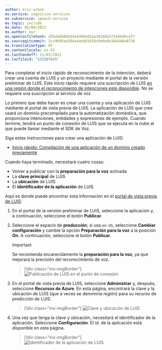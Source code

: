 ```yaml
---
author: eric-urban
ms.service: cognitive-services
ms.subservice: speech-service
ms.topic: include
ms.date: 05/04/2021
ms.author: eur
ms.openlocfilehash: d2bda8b0bbd4a4d484d2aa1016bb57244bd6caf7
ms.sourcegitcommit: 2cc9695ae394adae60161bc0e6e0e166440a0730
ms.translationtype: HT
ms.contentlocale: es-ES
ms.lasthandoff: 11/03/2021
ms.locfileid: "131507645"
---
```

Para completar el inicio rápido de reconocimiento de la intención, deberá crear una cuenta de LUIS y un proyecto mediante el portal de la versión preliminar de LUIS. Este inicio rápido requiere una suscripción de LUIS [en una región donde el reconocimiento de intenciones esté disponible](../../../regions.md#intent-recognition). *No* se requiere una suscripción al servicio de voz.

Lo primero que debe hacer es crear una cuenta y una aplicación de LUIS mediante el portal de vista previa de LUIS. La aplicación de LUIS que cree usará un dominio precompilado para la automatización doméstica, que proporciona intenciones, entidades y expresiones de ejemplo. Cuando termine, tendrá un punto de conexión de LUIS que se ejecuta en la nube al que puede llamar mediante el SDK de Voz. 

Siga estas instrucciones para crear una aplicación de LUIS:

* <a href="/azure/cognitive-services/luis/luis-get-started-create-app" target="_blank">Inicio rápido: Compilación de una aplicación de un dominio creado previamente</a>

Cuando haya terminado, necesitará cuatro cosas:

* Volver a publicar con la **preparación para la voz** activada
* La **clave principal** de LUIS
* La **ubicación** de LUIS
* El **identificador de la aplicación** de LUIS

Aquí es donde puede encontrar esta información en el [portal de vista previa de LUIS](https://preview.luis.ai/):

1. En el portal de la versión preliminar de LUIS, seleccione la aplicación y, a continuación, seleccione el botón **Publicar**.

2. Seleccione el espacio de **producción**; si usa `en-US`, seleccione **Cambiar configuración** y cambie la opción **Preparación para la voz** a la posición **On**. A continuación, seleccione el botón **Publicar**.

    > [!IMPORTANT]
    > Se recomienda encarecidamente la **preparación para la voz**, ya que mejorará la precisión del reconocimiento de voz.

    > [!div class="mx-imgBorder"]
    > ![Publicación de LUIS en el punto de conexión](../../../media/luis/publish-app-popup.png)

3. En el portal de vista previa de LUIS, seleccione **Administrar** y, después, seleccione **Recursos de Azure**. En esta página, encontrará la clave y la ubicación de LUIS (que a veces se denomina _región_) para su recurso de predicción de LUIS.

   > [!div class="mx-imgBorder"]
   > ![Clave y ubicación de LUIS](../../../media/luis/luis-key-region.png)

4. Una vez que tenga la clave y ubicación, necesitará el identificador de la aplicación. Seleccione **Configuración**. El id. de la aplicación está disponible en esta página.

   > [!div class="mx-imgBorder"]
   > ![Identificador de la aplicación de LUIS](../../../media/luis/luis-app-id.png)
